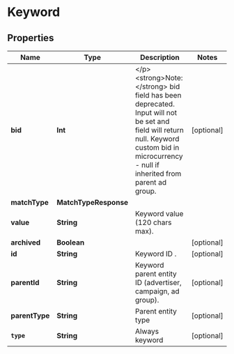 

# Keyword


## Properties

Name | Type | Description | Notes
------------ | ------------- | ------------- | -------------
**bid** | **Int** | &lt;/p&gt;&lt;strong&gt;Note:&lt;/strong&gt; bid field has been deprecated. Input will not be set and field will return null. Keyword custom bid in microcurrency - null if inherited from parent ad group. |  [optional]
**matchType** | **MatchTypeResponse** |  | 
**value** | **String** | Keyword value (120 chars max). | 
**archived** | **Boolean** |  |  [optional]
**id** | **String** | Keyword ID . |  [optional]
**parentId** | **String** | Keyword parent entity ID (advertiser, campaign, ad group). |  [optional]
**parentType** | **String** | Parent entity type |  [optional]
**`type`** | **String** | Always keyword |  [optional]



